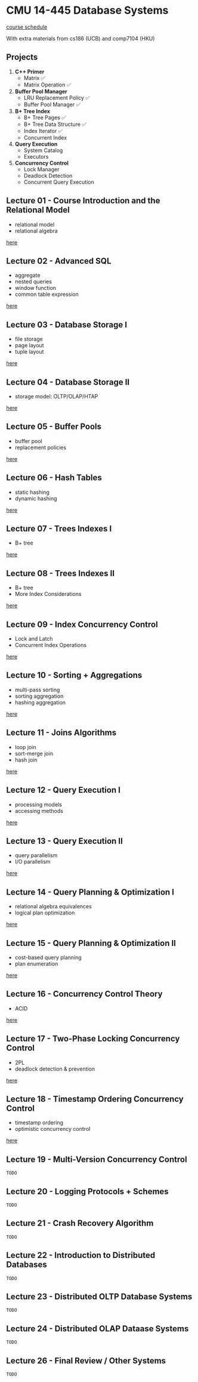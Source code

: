 # CMU 14-445 Database Systems

[course schedule](https://15445.courses.cs.cmu.edu/fall2020/schedule.html)

With extra materials from cs186 (UCB) and comp7104 (HKU)

## Projects

1. **C++ Primer**
   - Matrix ✅
   - Matrix Operation ✅
2. **Buffer Pool Manager**
   - LRU Replacement Policy ✅
   - Buffer Pool Manager ✅
3. **B+ Tree Index**
   - B+ Tree Pages ✅
   - B+ Tree Data Structure ✅
   - Index Iterator ✅
   - Concurrent Index
4. **Query Execution**
   - System Catalog
   - Executors
5. **Concurrency Control**
   - Lock Manager
   - Deadlock Detection
   - Concurrent Query Execution

## Lecture 01 - Course Introduction and the Relational Model

- relational model
- relational algebra

[here](01.Relational.md)

## Lecture 02 - Advanced SQL

- aggregate
- nested queries
- window function
- common table expression

[here](02.Advanced_SQL.md)

## Lecture 03 - Database Storage I

- file storage
- page layout
- tuple layout

[here](03.Storage_I.md)

## Lecture 04 - Database Storage II

- storage model: OLTP/OLAP/HTAP

[here](04.Storage_II.md)

## Lecture 05 - Buffer Pools

- buffer pool
- replacement policies

[here](05.Buffer_Pools.md)

## Lecture 06 - Hash Tables

- static hashing
- dynamic hashing

[here](06.Hash_Tables.md)

## Lecture 07 - Trees Indexes I

- B+ tree

[here](07.Tree_Indexes_I.md)

## Lecture 08 - Trees Indexes II

- B+ tree
- More Index Considerations

[here](08.Tree_Indexes_II.md)

## Lecture 09 - Index Concurrency Control

- Lock and Latch
- Concurrent Index Operations

[here](09.Index_Concurrency_Control.md)

## Lecture 10 - Sorting + Aggregations

- multi-pass sorting
- sorting aggregation
- hashing aggregation

[here](10.Sorting_Aggregation.md)

## Lecture 11 - Joins Algorithms

- loop join
- sort-merge join
- hash join

[here](11.Join_Algorithms.md)

## Lecture 12 - Query Execution I

- processing models
- accessing methods

[here](12.Query_Execution_I.md)

## Lecture 13 - Query Execution II

- query parallelism
- I/O parallelism

[here](13.Query_Execution_II.md)

## Lecture 14 - Query Planning & Optimization I

- relational algebra equivalences
- logical plan optimization

[here](14.Query_Planning_I.md)

## Lecture 15 - Query Planning & Optimization II

- cost-based query planning
- plan enumeration

[here](15.Query_Planning_II.md)

## Lecture 16 - Concurrency Control Theory

- ACID

[here](16.Concurrency_Control.md)

## Lecture 17 - Two-Phase Locking Concurrency Control

- 2PL
- deadlock detection & prevention

[here](17.Two_Phase_Locking.md)

## Lecture 18 - Timestamp Ordering Concurrency Control

- timestamp ordering
- optimistic concurrency control

[here](18.Timestamp_Ordering.md)

## Lecture 19 - Multi-Version Concurrency Control

`TODO`

## Lecture 20 - Logging Protocols + Schemes

`TODO`

## Lecture 21 - Crash Recovery Algorithm

`TODO`

## Lecture 22 - Introduction to Distributed Databases

`TODO`

## Lecture 23 - Distributed OLTP Database Systems

`TODO`

## Lecture 24 - Distributed OLAP Dataase Systems

`TODO`

## Lecture 26 - Final Review / Other Systems

`TODO`
